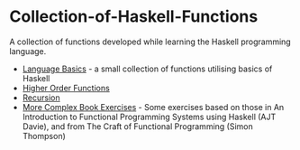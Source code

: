 # Collection-of-Haskell-Functions
A collection of functions developed while learning the Haskell programming language.

* [Language Basics](LanguageBasics.hs) - a small collection of functions utilising basics of Haskell
* [Higher Order Functions](HigherOrderFunctions.hs)
* [Recursion](Recursion.hs)
* [More Complex Book Exercises](MoreComplexBookExercises.hs) - Some exercises based on those in An Introduction to Functional Programming Systems using Haskell (AJT Davie), and from The Craft of Functional Programming (Simon Thompson)

